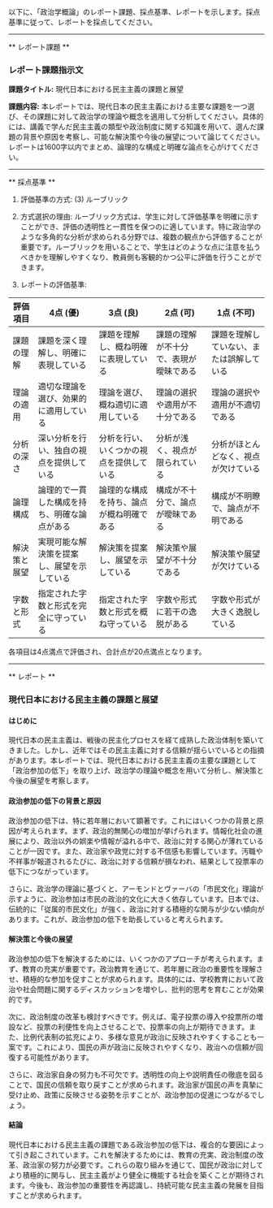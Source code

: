 以下に、「政治学概論」のレポート課題、採点基準、レポートを示します。採点基準に従って、レポートを採点してください。

---------------------------------------
** レポート課題 **

### レポート課題指示文

**課題タイトル:** 現代日本における民主主義の課題と展望

**課題内容:** 本レポートでは、現代日本の民主主義における主要な課題を一つ選び、その課題に対して政治学の理論や概念を適用して分析してください。具体的には、講義で学んだ民主主義の類型や政治制度に関する知識を用いて、選んだ課題の背景や原因を考察し、可能な解決策や今後の展望について論じてください。レポートは1600字以内でまとめ、論理的な構成と明確な論点を心がけてください。

---------------------------------------
** 採点基準 **

1. 評価基準の方式: (3) ルーブリック

2. 方式選択の理由: ルーブリック方式は、学生に対して評価基準を明確に示すことができ、評価の透明性と一貫性を保つのに適しています。特に政治学のような多角的な分析が求められる分野では、複数の観点から評価することが重要です。ルーブリックを用いることで、学生はどのような点に注意を払うべきかを理解しやすくなり、教員側も客観的かつ公平に評価を行うことができます。

3. レポートの評価基準:

| 評価項目       | 4点 (優)                                      | 3点 (良)                                      | 2点 (可)                                      | 1点 (不可)                                    |
|----------------|-----------------------------------------------|-----------------------------------------------|-----------------------------------------------|-----------------------------------------------|
| 課題の理解     | 課題を深く理解し、明確に表現している          | 課題を理解し、概ね明確に表現している          | 課題の理解が不十分で、表現が曖昧である        | 課題を理解していない、または誤解している      |
| 理論の適用     | 適切な理論を選び、効果的に適用している        | 理論を選び、概ね適切に適用している            | 理論の選択や適用が不十分である                | 理論の選択や適用が不適切である                |
| 分析の深さ     | 深い分析を行い、独自の視点を提供している      | 分析を行い、いくつかの視点を提供している      | 分析が浅く、視点が限られている                | 分析がほとんどなく、視点が欠けている          |
| 論理構成       | 論理的で一貫した構成を持ち、明確な論点がある  | 論理的な構成を持ち、論点が概ね明確である      | 構成が不十分で、論点が曖昧である              | 構成が不明瞭で、論点が不明である              |
| 解決策と展望   | 実現可能な解決策を提案し、展望を示している    | 解決策を提案し、展望を示している              | 解決策や展望が不十分である                    | 解決策や展望が欠けている                      |
| 字数と形式     | 指定された字数と形式を完全に守っている        | 指定された字数と形式を概ね守っている          | 字数や形式に若干の逸脱がある                  | 字数や形式が大きく逸脱している                |

各項目は4点満点で評価され、合計点が20点満点となります。

---------------------------------------
** レポート **
### 現代日本における民主主義の課題と展望

#### はじめに

現代日本の民主主義は、戦後の民主化プロセスを経て成熟した政治体制を築いてきました。しかし、近年ではその民主主義に対する信頼が揺らいでいるとの指摘があります。本レポートでは、現代日本における民主主義の主要な課題として「政治参加の低下」を取り上げ、政治学の理論や概念を用いて分析し、解決策と今後の展望を考察します。

#### 政治参加の低下の背景と原因

政治参加の低下は、特に若年層において顕著です。これにはいくつかの背景と原因が考えられます。まず、政治的無関心の増加が挙げられます。情報化社会の進展により、政治以外の娯楽や情報が溢れる中で、政治に対する関心が薄れていることが一因です。また、政治家や政党に対する不信感も影響しています。汚職や不祥事が報道されるたびに、政治に対する信頼が損なわれ、結果として投票率の低下につながっています。

さらに、政治学の理論に基づくと、アーモンドとヴァーバの「市民文化」理論が示すように、政治参加は市民の政治的文化に大きく依存しています。日本では、伝統的に「従属的市民文化」が強く、政治に対する積極的な関与が少ない傾向があります。これが、政治参加の低下を助長していると考えられます。

#### 解決策と今後の展望

政治参加の低下を解決するためには、いくつかのアプローチが考えられます。まず、教育の充実が重要です。政治教育を通じて、若年層に政治の重要性を理解させ、積極的な参加を促すことが求められます。具体的には、学校教育において政治や社会問題に関するディスカッションを増やし、批判的思考を育むことが効果的です。

次に、政治制度の改革も検討すべきです。例えば、電子投票の導入や投票所の増設など、投票の利便性を向上させることで、投票率の向上が期待できます。また、比例代表制の拡充により、多様な意見が政治に反映されやすくすることも一案です。これにより、国民の声が政治に反映されやすくなり、政治への信頼が回復する可能性があります。

さらに、政治家自身の努力も不可欠です。透明性の向上や説明責任の徹底を図ることで、国民の信頼を取り戻すことが求められます。政治家が国民の声を真摯に受け止め、政策に反映させる姿勢を示すことが、政治参加の促進につながるでしょう。

#### 結論

現代日本における民主主義の課題である政治参加の低下は、複合的な要因によって引き起こされています。これを解決するためには、教育の充実、政治制度の改革、政治家の努力が必要です。これらの取り組みを通じて、国民が政治に対してより積極的に関与し、民主主義がより健全に機能する社会を築くことが期待されます。今後も、政治参加の重要性を再認識し、持続可能な民主主義の発展を目指すことが求められます。

